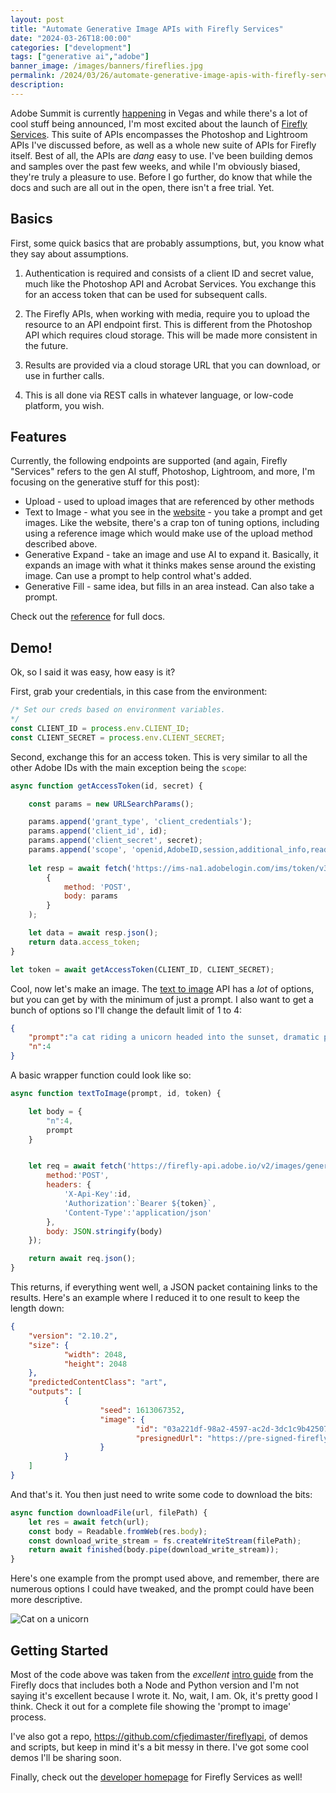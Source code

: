 ```yaml
---
layout: post
title: "Automate Generative Image APIs with Firefly Services"
date: "2024-03-26T18:00:00"
categories: ["development"]
tags: ["generative ai","adobe"]
banner_image: /images/banners/fireflies.jpg
permalink: /2024/03/26/automate-generative-image-apis-with-firefly-services
description: 
---
```


Adobe Summit is currently [happening](https://business.adobe.com/summit/adobe-summit.html) in Vegas and while there's a lot of cool stuff being announced, I'm most excited about the launch of [Firefly Services](https://www.adobe.com/creativecloud/business/enterprise/firefly.html). This suite of APIs encompasses the Photoshop and Lightroom APIs I've discussed before, as well as a whole new suite of APIs for Firefly itself. Best of all, the APIs are *dang* easy to use. I've been building demos and samples over the past few weeks, and while I'm obviously biased, they're truly a pleasure to use. Before I go further, do know that while the docs and such are all out in the open, there isn't a free trial. Yet. 

## Basics

First, some quick basics that are probably assumptions, but, you know what they say about assumptions. 

1) Authentication is required and consists of a client ID and secret value, much like the Photoshop API and Acrobat Services. You exchange this for an access token that can be used for subsequent calls.

2) The Firefly APIs, when working with media, require you to upload the resource to an API endpoint first. This is different from the  Photoshop API which requires cloud storage. This will be made more consistent in the future.

3) Results are provided via a cloud storage URL that you can download, or use in further calls.

4) This is all done via REST calls in whatever language, or low-code platform, you wish. 

## Features

Currently, the following endpoints are supported (and again, Firefly "Services" refers to the gen AI stuff, Photoshop, Lightroom, and more, I'm focusing on the generative stuff for this post):

* Upload - used to upload images that are referenced by other methods
* Text to Image - what you see in the [website](https://firefly.adobe.com) - you take a prompt and get images. Like the website, there's a crap ton of tuning options, including using a reference image which would make use of the upload method described above. 
* Generative Expand - take an image and use AI to expand it. Basically, it expands an image with what it thinks makes sense around the existing image. Can use a prompt to help control what's added.
* Generative Fill - same idea, but fills in an area instead. Can also take a prompt.

Check out the [reference](https://developer.adobe.com/firefly-services/docs/firefly-api/guides/api/upload_image/) for full docs.

## Demo!

Ok, so I said it was easy, how easy is it? 

First, grab your credentials, in this case from the environment:

```js
/* Set our creds based on environment variables.
*/
const CLIENT_ID = process.env.CLIENT_ID;
const CLIENT_SECRET = process.env.CLIENT_SECRET;
```

Second, exchange this for an access token. This is very similar to all the other Adobe IDs with the main exception being the `scope`:

```js
async function getAccessToken(id, secret) {

    const params = new URLSearchParams();

    params.append('grant_type', 'client_credentials');
    params.append('client_id', id);
    params.append('client_secret', secret);
    params.append('scope', 'openid,AdobeID,session,additional_info,read_organizations,firefly_api,ff_apis');
    
    let resp = await fetch('https://ims-na1.adobelogin.com/ims/token/v3', 
        { 
            method: 'POST', 
            body: params
        }
    );

    let data = await resp.json();
    return data.access_token;
}

let token = await getAccessToken(CLIENT_ID, CLIENT_SECRET);
```

Cool, now let's make an image. The [text to image](https://developer.adobe.com/firefly-services/docs/firefly-api/guides/api/image_generation/) API has a *lot* of options, but you can get by with the minimum of just a prompt. I also want to get a bunch of options so I'll change the default limit of 1 to 4:

```json
{
    "prompt":"a cat riding a unicorn headed into the sunset, dramatic pose",
    "n":4
}
```

A basic wrapper function could look like so:

```js
async function textToImage(prompt, id, token) {

    let body = {
        "n":4,
        prompt
    }


    let req = await fetch('https://firefly-api.adobe.io/v2/images/generate', {
        method:'POST',
        headers: {
            'X-Api-Key':id, 
            'Authorization':`Bearer ${token}`,
            'Content-Type':'application/json'
        }, 
        body: JSON.stringify(body)
    });

    return await req.json();
}
```

This returns, if everything went well, a JSON packet containing links to the results. Here's an example where I reduced it to one result to keep the length down:

```json
{
	"version": "2.10.2",
	"size": {
			"width": 2048,
			"height": 2048
	},
	"predictedContentClass": "art",
	"outputs": [
			{
					"seed": 1613067352,
					"image": {
							"id": "03a221df-98a2-4597-ac2d-3dc1c9b42507",
							"presignedUrl": "https://pre-signed-firefly-prod.s3.amazonaws.com/images/03a221df-98a2-4597-ac2d-3dc1c9b42507?X-Amz-Algorithm=AWS4-HMAC-SHA256&X-Amz-Credential=AKIARDA3TX66LLPDOIWV%2F20240326%2Fus-west-2%2Fs3%2Faws4_request&X-Amz-Date=20240326T192500Z&X-Amz-Expires=3600&X-Amz-SignedHeaders=host&X-Amz-Signature=84dc28624662af7215de720514ee803eed404df2cf10de803b38c878e0ff62c7"
					}
			}
	]
}
```

And that's it. You then just need to write some code to download the bits:

```js
async function downloadFile(url, filePath) {
    let res = await fetch(url);
    const body = Readable.fromWeb(res.body);
    const download_write_stream = fs.createWriteStream(filePath);
    return await finished(body.pipe(download_write_stream));
}
```

Here's one example from the prompt used above, and remember, there are numerous options I could have tweaked, and the prompt could have been more descriptive.

<p>
<img src="https://static.raymondcamden.com/images/2024/03/cat1.jpg" alt="Cat on a unicorn" class="imgborder imgcenter" loading="lazy">
</p>

## Getting Started

Most of the code above was taken from the *excellent* [intro guide](https://developer.adobe.com/firefly-services/docs/firefly-api/guides/how-tos/create-your-first-ff-application/) from the Firefly docs that includes both a Node and Python version and I'm not saying it's excellent because I wrote it. No, wait, I am. Ok, it's pretty good I think. Check it out for a complete file showing the 'prompt to image' process. 

I've also got a repo, <https://github.com/cfjedimaster/fireflyapi>, of demos and scripts, but keep in mind it's a bit messy in there. I've got some cool demos I'll be sharing soon. 

Finally, check out the [developer homepage](https://developer.adobe.com/firefly-services/) for Firefly Services as well!
